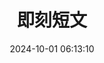 ---
title: 即刻短文
date: 2024-10-01 06:13:10
comments: true
aside: false
top_img: false
type: essay
---